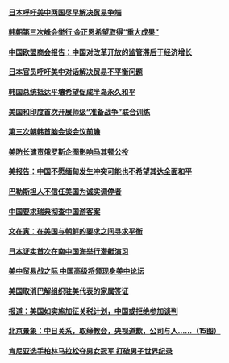 #### [日本呼吁美中两国尽早解决贸易争端](../pages/z__yoerrvp/4576324.md) 

#### [韩朝第三次峰会举行 金正恩希望取得“重大成果”](../pages/z__yoerrvp/4576243.md) 

#### [中国欧盟商会报告：中国对改革开放的监管滞后于经济增长](../pages/z__yoerrvp/4576209.md) 

#### [日本官员呼吁美中对话解决贸易不平衡问题](../pages/z__yoerrvp/4576142.md) 

#### [韩国总统抵达平壤希望促成半岛永久和平](../pages/z__yoerrvp/4576130.md) 

#### [美国和印度首次开展师级“准备战争”联合训练](../pages/z__yoerrvp/4576088.md) 

#### [第三次朝韩首脑会谈会议前瞻](../pages/z__yoerrvp/4576023.md) 

#### [美防长谴责俄罗斯企图影响马其顿公投](../pages/z__yoerrvp/4576014.md) 

#### [美报告：中国不愿缅甸发生冲突可能也不希望其达全面和平](../pages/z__yoerrvp/4576007.md) 

#### [巴勒斯坦人不信任美国为诚实调停者](../pages/z__yoerrvp/4575087.md) 

#### [中国要求瑞典彻查中国游客案](../pages/z__yoerrvp/4574640.md) 

#### [文在寅：在美国与朝鲜的要求之间寻求平衡](../pages/z__yoerrvp/4574568.md) 

#### [日本证实首次在南中国海举行潜艇演习](../pages/z__yoerrvp/4574490.md) 

#### [美中贸易战之际 中国高级将领现身美中论坛](../pages/z__yoerrvp/4574483.md) 

#### [美国取消巴解组织驻美代表的家属签证](../pages/z__yoerrvp/4574467.md) 

#### [报道：美国如实施加征关税计划，中国或拒绝参加谈判](../pages/z__yoerrvp/4574437.md) 

#### [北京景象：中日关系，取缔教会，央视道歉，公司与人……（15图）](../pages/z__yoerrvp/4571326.md) 

#### [肯尼亚选手柏林马拉松夺男女冠军 打破男子世界纪录](../pages/z__yoerrvp/4573817.md) 

